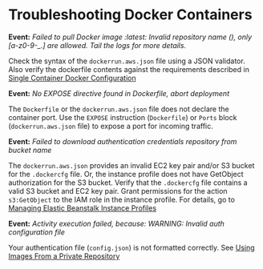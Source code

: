# Troubleshooting Docker Containers<a name="troubleshooting-docker"></a>

**Event:** *Failed to pull Docker image :latest: Invalid repository name \(\), only \[a\-z0\-9\-\_\.\] are allowed\. Tail the logs for more details\.*

Check the syntax of the `dockerrun.aws.json` file using a JSON validator\. Also verify the dockerfile contents against the requirements described in [Single Container Docker Configuration](create_deploy_docker_image.md)

**Event:** *No EXPOSE directive found in Dockerfile, abort deployment*

The `Dockerfile` or the `dockerrun.aws.json` file does not declare the container port\. Use the `EXPOSE` instruction \(`Dockerfile`\) or `Ports` block \(`dockerrun.aws.json` file\) to expose a port for incoming traffic\.

**Event:** *Failed to download authentication credentials *repository* from *bucket name**

The `dockerrun.aws.json` provides an invalid EC2 key pair and/or S3 bucket for the `.dockercfg` file\. Or, the instance profile does not have GetObject authorization for the S3 bucket\. Verify that the `.dockercfg` file contains a valid S3 bucket and EC2 key pair\. Grant permissions for the action `s3:GetObject` to the IAM role in the instance profile\. For details, go to [Managing Elastic Beanstalk Instance Profiles](iam-instanceprofile.md)

**Event:** *Activity execution failed, because: WARNING: Invalid auth configuration file*

Your authentication file \(`config.json`\) is not formatted correctly\. See [Using Images From a Private Repository](create_deploy_docker.container.console.md#docker-images-private)
